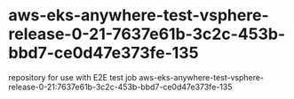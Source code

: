 # aws-eks-anywhere-test-vsphere-release-0-21-7637e61b-3c2c-453b-bbd7-ce0d47e373fe-135
repository for use with E2E test job aws-eks-anywhere-test-vsphere-release-0-21:7637e61b-3c2c-453b-bbd7-ce0d47e373fe-135
